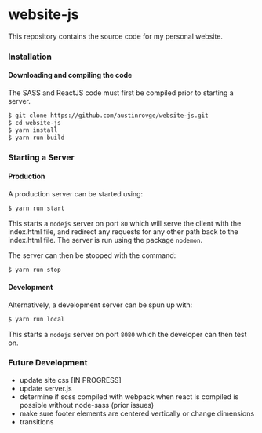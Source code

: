 # website-js
This repository contains the source code for my personal website.

### Installation
#### Downloading and compiling the code  
The SASS and ReactJS code must first be compiled prior to starting a server.   

``` bash
$ git clone https://github.com/austinrovge/website-js.git
$ cd website-js
$ yarn install
$ yarn run build
```

### Starting a Server
#### Production
A production server can be started using:

``` bash
$ yarn run start
```

This starts a `nodejs` server on port `80` which will serve the client with the index.html file, and redirect any requests for any other path back to the index.html file. The server is run using the package `nodemon`.   

The server can then be stopped with the command:

``` bash
$ yarn run stop
```

#### Development
Alternatively, a development server can be spun up with:

``` bash
$ yarn run local
```

This starts a `nodejs` server on port `8080` which the developer can then test on.

### Future Development
* update site css [IN PROGRESS]
* update server.js
* determine if scss compiled with webpack when react is compiled is possible without node-sass (prior issues)
* make sure footer elements are centered vertically or change dimensions
* transitions